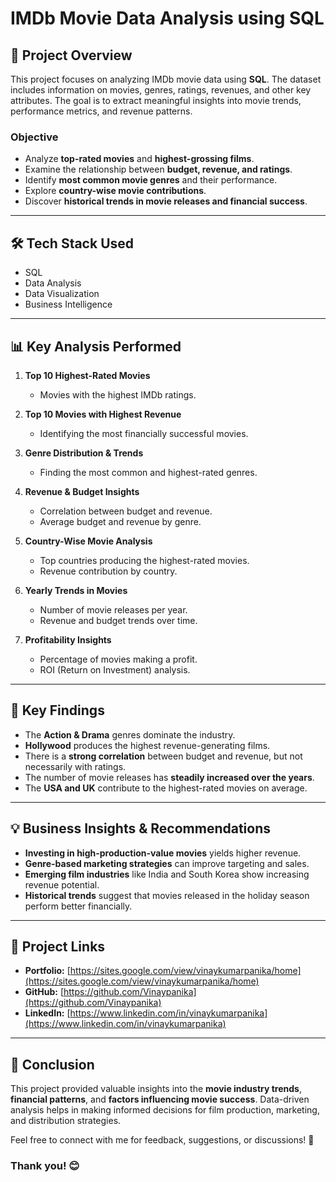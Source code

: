 # IMDb Movie Data Analysis using SQL

## 📌 Project Overview
This project focuses on analyzing IMDb movie data using **SQL**. The dataset includes information on movies, genres, ratings, revenues, and other key attributes. The goal is to extract meaningful insights into movie trends, performance metrics, and revenue patterns.

### Objective
- Analyze **top-rated movies** and **highest-grossing films**.
- Examine the relationship between **budget, revenue, and ratings**.
- Identify **most common movie genres** and their performance.
- Explore **country-wise movie contributions**.
- Discover **historical trends in movie releases and financial success**.

---

## 🛠️ Tech Stack Used
- SQL
- Data Analysis
- Data Visualization
- Business Intelligence

---

## 📊 Key Analysis Performed
1. **Top 10 Highest-Rated Movies**
   - Movies with the highest IMDb ratings.
   
2. **Top 10 Movies with Highest Revenue**
   - Identifying the most financially successful movies.
   
3. **Genre Distribution & Trends**
   - Finding the most common and highest-rated genres.
   
4. **Revenue & Budget Insights**
   - Correlation between budget and revenue.
   - Average budget and revenue by genre.
   
5. **Country-Wise Movie Analysis**
   - Top countries producing the highest-rated movies.
   - Revenue contribution by country.
   
6. **Yearly Trends in Movies**
   - Number of movie releases per year.
   - Revenue and budget trends over time.
   
7. **Profitability Insights**
   - Percentage of movies making a profit.
   - ROI (Return on Investment) analysis.

---

## 🔑 Key Findings
- The **Action & Drama** genres dominate the industry.
- **Hollywood** produces the highest revenue-generating films.
- There is a **strong correlation** between budget and revenue, but not necessarily with ratings.
- The number of movie releases has **steadily increased over the years**.
- The **USA and UK** contribute to the highest-rated movies on average.

---

## 💡 Business Insights & Recommendations
- **Investing in high-production-value movies** yields higher revenue.
- **Genre-based marketing strategies** can improve targeting and sales.
- **Emerging film industries** like India and South Korea show increasing revenue potential.
- **Historical trends** suggest that movies released in the holiday season perform better financially.

---

## 🔗 Project Links
- **Portfolio:** [https://sites.google.com/view/vinaykumarpanika/home](https://sites.google.com/view/vinaykumarpanika/home)
- **GitHub:** [https://github.com/Vinaypanika](https://github.com/Vinaypanika)
- **LinkedIn:** [https://www.linkedin.com/in/vinaykumarpanika](https://www.linkedin.com/in/vinaykumarpanika)

---

## 📌 Conclusion
This project provided valuable insights into the **movie industry trends**, **financial patterns**, and **factors influencing movie success**. Data-driven analysis helps in making informed decisions for film production, marketing, and distribution strategies.

Feel free to connect with me for feedback, suggestions, or discussions! 🚀

### Thank you! 😊

